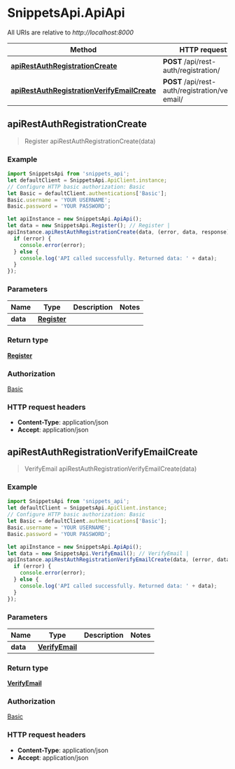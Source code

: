 # SnippetsApi.ApiApi

All URIs are relative to *http://localhost:8000*

Method | HTTP request | Description
------------- | ------------- | -------------
[**apiRestAuthRegistrationCreate**](ApiApi.md#apiRestAuthRegistrationCreate) | **POST** /api/rest-auth/registration/ | 
[**apiRestAuthRegistrationVerifyEmailCreate**](ApiApi.md#apiRestAuthRegistrationVerifyEmailCreate) | **POST** /api/rest-auth/registration/verify-email/ | 



## apiRestAuthRegistrationCreate

> Register apiRestAuthRegistrationCreate(data)



### Example

```javascript
import SnippetsApi from 'snippets_api';
let defaultClient = SnippetsApi.ApiClient.instance;
// Configure HTTP basic authorization: Basic
let Basic = defaultClient.authentications['Basic'];
Basic.username = 'YOUR USERNAME';
Basic.password = 'YOUR PASSWORD';

let apiInstance = new SnippetsApi.ApiApi();
let data = new SnippetsApi.Register(); // Register | 
apiInstance.apiRestAuthRegistrationCreate(data, (error, data, response) => {
  if (error) {
    console.error(error);
  } else {
    console.log('API called successfully. Returned data: ' + data);
  }
});
```

### Parameters


Name | Type | Description  | Notes
------------- | ------------- | ------------- | -------------
 **data** | [**Register**](Register.md)|  | 

### Return type

[**Register**](Register.md)

### Authorization

[Basic](../README.md#Basic)

### HTTP request headers

- **Content-Type**: application/json
- **Accept**: application/json


## apiRestAuthRegistrationVerifyEmailCreate

> VerifyEmail apiRestAuthRegistrationVerifyEmailCreate(data)



### Example

```javascript
import SnippetsApi from 'snippets_api';
let defaultClient = SnippetsApi.ApiClient.instance;
// Configure HTTP basic authorization: Basic
let Basic = defaultClient.authentications['Basic'];
Basic.username = 'YOUR USERNAME';
Basic.password = 'YOUR PASSWORD';

let apiInstance = new SnippetsApi.ApiApi();
let data = new SnippetsApi.VerifyEmail(); // VerifyEmail | 
apiInstance.apiRestAuthRegistrationVerifyEmailCreate(data, (error, data, response) => {
  if (error) {
    console.error(error);
  } else {
    console.log('API called successfully. Returned data: ' + data);
  }
});
```

### Parameters


Name | Type | Description  | Notes
------------- | ------------- | ------------- | -------------
 **data** | [**VerifyEmail**](VerifyEmail.md)|  | 

### Return type

[**VerifyEmail**](VerifyEmail.md)

### Authorization

[Basic](../README.md#Basic)

### HTTP request headers

- **Content-Type**: application/json
- **Accept**: application/json

